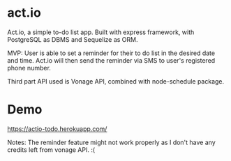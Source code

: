 # act.io
Act.io, a simple to-do list app. Built with express framework, with PostgreSQL as DBMS and Sequelize as ORM.

MVP: User is able to set a reminder for their to do list in the desired date and time. Act.io will then send the reminder via SMS to user's registered phone number.

Third part API used is Vonage API, combined with node-schedule package.

# Demo
https://actio-todo.herokuapp.com/

Notes: The reminder feature might not work properly as I don't have any credits left from vonage API. :(
